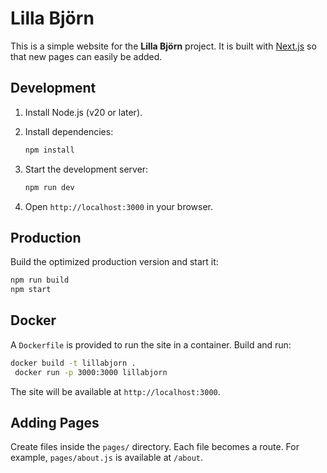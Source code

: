 # Lilla Björn

This is a simple website for the **Lilla Björn** project. It is built with [Next.js](https://nextjs.org) so that new pages can easily be added.

## Development

1. Install Node.js (v20 or later).
2. Install dependencies:

   ```bash
   npm install
   ```
3. Start the development server:

   ```bash
   npm run dev
   ```
4. Open `http://localhost:3000` in your browser.

## Production

Build the optimized production version and start it:

```bash
npm run build
npm start
```

## Docker

A `Dockerfile` is provided to run the site in a container. Build and run:

```bash
docker build -t lillabjorn .
 docker run -p 3000:3000 lillabjorn
```

The site will be available at `http://localhost:3000`.

## Adding Pages

Create files inside the `pages/` directory. Each file becomes a route. For example, `pages/about.js` is available at `/about`.

